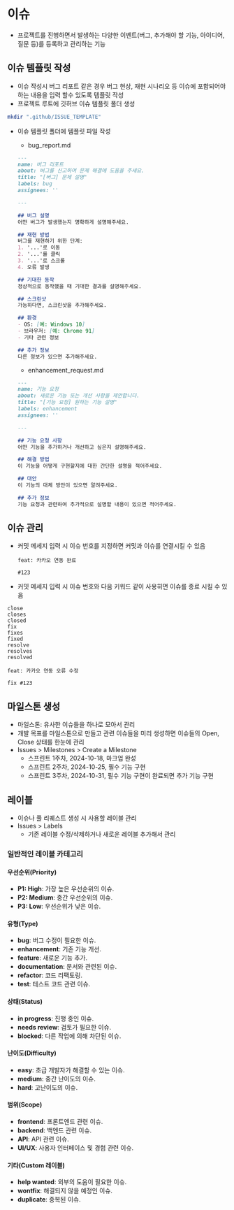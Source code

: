# 이슈
* 프로젝트를 진행하면서 발생하는 다양한 이벤트(버그, 추가해야 할 기능, 아이디어, 질문 등)를 등록하고 관리하는 기능

## 이슈 템플릿 작성
* 이슈 작성시 버그 리포트 같은 경우 버그 현상, 재현 시나리오 등 이슈에 포함되어야 하는 내용을 입력 할수 있도록 템플릿 작성
* 프로젝트 루트에 깃허브 이슈 템플릿 폴더 생성
```sh
mkdir ".github/ISSUE_TEMPLATE"
```

* 이슈 템플릿 폴더에 템플릿 파일 작성
  - bug_report.md
  ```md
  ---
  name: 버그 리포트
  about: 버그를 신고하여 문제 해결에 도움을 주세요.
  title: "[버그] 문제 설명"
  labels: bug
  assignees: ''

  ---

  ## 버그 설명
  어떤 버그가 발생했는지 명확하게 설명해주세요.

  ## 재현 방법
  버그를 재현하기 위한 단계:
  1. '...'로 이동
  2. '...'를 클릭
  3. '...'로 스크롤
  4. 오류 발생

  ## 기대한 동작
  정상적으로 동작했을 때 기대한 결과를 설명해주세요.

  ## 스크린샷
  가능하다면, 스크린샷을 추가해주세요.

  ## 환경
  - OS: [예: Windows 10]
  - 브라우저: [예: Chrome 91]
  - 기타 관련 정보

  ## 추가 정보
  다른 정보가 있으면 추가해주세요.
  ```

  - enhancement_request.md
  ```md
  ---
  name: 기능 요청
  about: 새로운 기능 또는 개선 사항을 제안합니다.
  title: "[기능 요청] 원하는 기능 설명"
  labels: enhancement
  assignees: ''

  ---

  ## 기능 요청 사항
  어떤 기능을 추가하거나 개선하고 싶은지 설명해주세요.

  ## 해결 방법
  이 기능을 어떻게 구현할지에 대한 간단한 설명을 적어주세요.

  ## 대안
  이 기능의 대체 방안이 있으면 알려주세요.

  ## 추가 정보
  기능 요청과 관련하여 추가적으로 설명할 내용이 있으면 적어주세요.

  ```

## 이슈 관리
* 커밋 메세지 입력 시 이슈 번호를 지정하면 커밋과 이슈를 연결시킬 수 있음
  ```
  feat: 카카오 연동 완료

  #123 
  ```

* 커밋 메세지 입력 시 이슈 번호와 다음 키워드 같이 사용히면 이슈를 종료 시킬 수 있음
```
close
closes
closed
fix
fixes
fixed
resolve
resolves
resolved
```
```
feat: 카카오 연동 오류 수정

fix #123
```

## 마일스톤 생성
* 마일스톤: 유사한 이슈들을 하나로 모아서 관리
* 개발 목표를 마일스톤으로 만들고 관련 이슈들을 미리 생성하면 이슈들의 Open, Close 상태를 한눈에 관리
* Issues > Milestones > Create a Milestone
  - 스프린트 1주차, 2024-10-18, 마크업 완성
  - 스프린트 2주차, 2024-10-25, 필수 기능 구현
  - 스프린트 3주차, 2024-10-31, 필수 기능 구현이 완료되면 추가 기능 구현

## 레이블
* 이슈나 풀 리퀘스트 생성 시 사용할 레이블 관리
* Issues > Labels
  - 기존 레이블 수정/삭제하거나 새로운 레이블 추가해서 관리

### 일반적인 레이블 카테고리
#### 우선순위(Priority)
- **P1: High**: 가장 높은 우선순위의 이슈.
- **P2: Medium**: 중간 우선순위의 이슈.
- **P3: Low**: 우선순위가 낮은 이슈.

#### 유형(Type)
- **bug**: 버그 수정이 필요한 이슈.
- **enhancement**: 기존 기능 개선.
- **feature**: 새로운 기능 추가.
- **documentation**: 문서와 관련된 이슈.
- **refactor**: 코드 리팩토링.
- **test**: 테스트 코드 관련 이슈.

#### 상태(Status)
- **in progress**: 진행 중인 이슈.
- **needs review**: 검토가 필요한 이슈.
- **blocked**: 다른 작업에 의해 차단된 이슈.

#### 난이도(Difficulty)
- **easy**: 초급 개발자가 해결할 수 있는 이슈.
- **medium**: 중간 난이도의 이슈.
- **hard**: 고난이도의 이슈.

#### 범위(Scope)
- **frontend**: 프론트엔드 관련 이슈.
- **backend**: 백엔드 관련 이슈.
- **API**: API 관련 이슈.
- **UI/UX**: 사용자 인터페이스 및 경험 관련 이슈.

#### 기타(Custom 레이블)
- **help wanted**: 외부의 도움이 필요한 이슈.
- **wontfix**: 해결되지 않을 예정인 이슈.
- **duplicate**: 중복된 이슈.